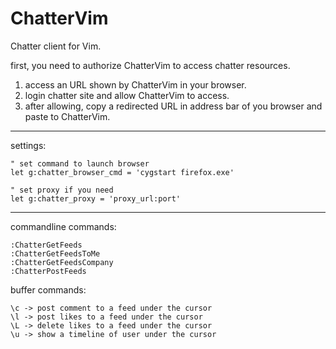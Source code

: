 ChatterVim
==========

Chatter client for Vim.  

first, you need to authorize ChatterVim to access chatter resources.  
1. access an URL shown by ChatterVim in your browser.  
2. login chatter site and allow ChatterVim to access.  
3. after allowing, copy a redirected URL in address bar of you browser and paste to ChatterVim.  

----
settings:

    " set command to launch browser
    let g:chatter_browser_cmd = 'cygstart firefox.exe'

    " set proxy if you need
    let g:chatter_proxy = 'proxy_url:port'

----
commandline commands:

    :ChatterGetFeeds
    :ChatterGetFeedsToMe
    :ChatterGetFeedsCompany
    :ChatterPostFeeds

buffer commands:

    \c -> post comment to a feed under the cursor  
    \l -> post likes to a feed under the cursor  
    \L -> delete likes to a feed under the cursor  
    \u -> show a timeline of user under the cursor  
